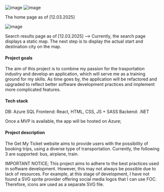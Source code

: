 ![image](https://github.com/user-attachments/assets/8dcc1993-a57b-4f20-bbe4-3bbcdbe6a979)
![image](https://github.com/user-attachments/assets/93686998-e637-4d69-8e16-c04e5d28046e)

The home page as of [12.03.2025]


![image](https://github.com/user-attachments/assets/84eb984a-bf0a-4818-bc00-a933b1c54df4)

Search results page as of [12.03.2025] --> Currently, the search page displays a static map. The next step is to display the actual start and destination city on the map. 

#### Project goals 
The aim of this project is to combine my passion for the trasportation industry and develop an application, which will serve me as a training ground for my skills. As time goes by, the application will be refactored and upgraded to reflect better software development practices and implement more complicated features.  
#### Tech stack
DB: Azure SQL 
Frontend: React, HTML, CSS, JS + SASS
Backend: .NET 

Once a MVP is available, the app will be hosted on Azure; 

#### Project description
The Get My Ticket website aims to provide users with the possibility of booking trips, using a diverse type of transportation. Currently, the following 3 are supported: bus, airplane, train. 
 
IMPORTANT NOTICE; This project aims to adhere to the best practices used in software development. However, this may not always be possible due to lack of resources. For example, at this stage of development, I have not found a SVG sprite provider offering social media logos that I can use FOC. Therefore, icons are used as a separate SVG file. 

